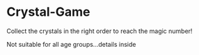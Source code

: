 # Crystal-Game

<p> Collect the crystals in the right order to reach the magic number! </p>
<p> Not suitable for all age groups...details inside </p>